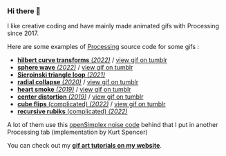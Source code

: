 ### Hi there 👋

I like creative coding and have mainly made animated gifs with Processing since 2017.

Here are some examples of [Processing](https://processing.org/) source code for some gifs :

- [**hilbert curve transforms** *(2022)*](https://gist.github.com/Bleuje/0917441d809d5eccf4ddcfc6a5b787d9) / [view gif on tumblr](https://necessary-disorder.tumblr.com/post/684049569049395200)
- [**sphere wave** *(2022)*](https://gist.github.com/Bleuje/bd3e59266899687c11dbca39f1ffd7ae) / [view gif on tumblr](https://necessary-disorder.tumblr.com/post/686420135511310336)
- [**Sierpinski triangle loop** *(2021)*](https://gist.github.com/Bleuje/1307e4c10898b93a25e159edbef8ea3c)
- [**radial collapse** *(2020)*](https://gist.github.com/Bleuje/3889f5ec12645c5d4ffd24cf7f96282a) / [view gif on tumblr](https://necessary-disorder.tumblr.com/post/190213558568)
- [**heart smoke** *(2019)*](https://gist.github.com/Bleuje/020c562051ca8175e63a176487819b08) / [view gif on tumblr](https://necessary-disorder.tumblr.com/post/655712545142980608)
- [**center distortion** *(2019)*](https://gist.github.com/Bleuje/093adf9143e4b84f12f1b14bd8090d8c) / [view gif on tumblr](https://necessary-disorder.tumblr.com/post/183498773288)
- [**cube flips** (complicated) *(2022)*](https://github.com/Bleuje/cubeflips-animation) / [view gif on tumblr](https://necessary-disorder.tumblr.com/post/674087417259638784)
- [**recursive rubiks** (complicated) *(2022)*](https://github.com/Bleuje/recursiverubiks)

A lot of them use this [openSimplex noise code](https://gist.github.com/Bleuje/fce86ef35b66c4a2b6a469b27163591e) behind that I put in another Processing tab (implementation by Kurt Spencer)

You can check out my [**gif art tutorials on my website**](https://bleuje.com/tutorials/).
